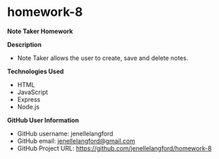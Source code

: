 # homework-8
**Note Taker Homework**

**Description**
* Note Taker allows the user to create, save and delete notes.

**Technologies Used**
* HTML
* JavaScript
* Express
* Node.js


**GitHub User Information**
* GitHub username: jenellelangford
* GitHub email: jenellelangford@gmail.com
* GitHub Project URL: https://github.com/jenellelangford/homework-8


